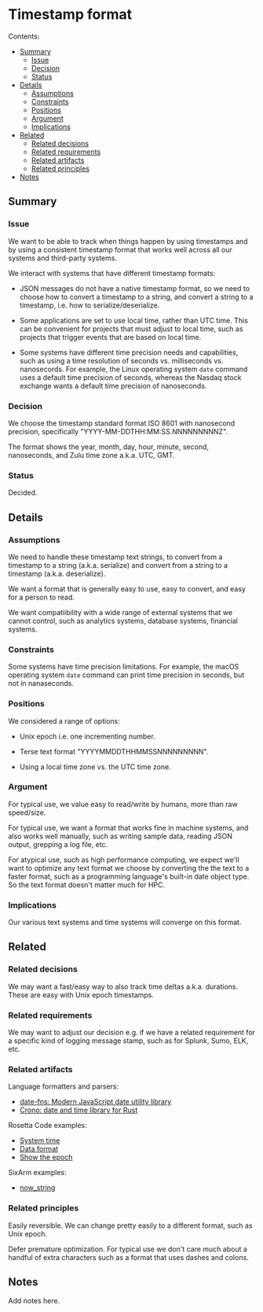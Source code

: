 # Timestamp format

Contents:

* [Summary](#summary)
  * [Issue](#issue)
  * [Decision](#decision)
  * [Status](#status)
* [Details](#details)
  * [Assumptions](#assumptions)
  * [Constraints](#constraints)
  * [Positions](#positions)
  * [Argument](#argument)
  * [Implications](#implications)
* [Related](#related)
  * [Related decisions](#related-decisions)
  * [Related requirements](#related-requirements)
  * [Related artifacts](#related-artifacts)
  * [Related principles](#related-principles)
* [Notes](#notes)


## Summary


### Issue

We want to be able to track when things happen by using timestamps and by using a consistent timestamp format that works well across all our systems and third-party systems.

We interact with systems that have different timestamp formats:

* JSON messages do not have a native timestamp format, so we need to choose how to convert a timestamp to a string, and convert a string to a timestamp, i.e. how to serialize/deserialize.

* Some applications are set to use local time, rather than UTC time. This can be convenient for projects that must adjust to local time, such as projects that trigger events that are based on local time.

* Some systems have different time precision needs and capabilities, such as using a time resolution of seconds vs. milliseconds vs. nanosecords. For example, the Linux operating system `date` command uses a default time precision of seconds, whereas the Nasdaq stock exchange wants a default time precision of nanoseconds.


### Decision

We choose the timestamp standard format ISO 8601 with nanosecond precision, specifically "YYYY-MM-DDTHH:MM:SS.NNNNNNNNNZ".

The format shows the year, month, day, hour, minute, second, nanoseconds, and Zulu time zone a.k.a. UTC, GMT.


### Status

Decided.


## Details


### Assumptions

We need to handle these timestamp text strings, to convert from a timestamp to a string (a.k.a. serialize) and convert from a string to a timestamp (a.k.a. deserialize).

We want a format that is generally easy to use, easy to convert, and easy for a person to read.

We want compatiibility with a wide range of external systems that we cannot control, such as analytics systems, database systems, financial systems.


### Constraints

Some systems have time precision limitations. For example, the macOS operating system `date` command can print time precision in seconds, but not in nanaseconds.


### Positions

We considered a range of options:

* Unix epoch i.e. one incrementing number.

* Terse text format "YYYYMMDDTHHMMSSNNNNNNNNN".

* Using a local time zone vs. the UTC time zone.


### Argument

For typical use, we value easy to read/write by humans, more than raw speed/size.

For typical use, we want a format that works fine in machine systems, and also works well manually, such as writing sample data, reading JSON output, grepping a log file, etc.

For atypical use, such as high performance computing, we expect we'll want to optimize any text format we choose by converting the the text to a faster format, such as a programming language's built-in date object type. So the text format doesn't matter much for HPC.


### Implications

Our various text systems and time systems will converge on this format.


## Related


### Related decisions

We may want a fast/easy way to also track time deltas a.k.a. durations. These are easy with Unix epoch timestamps.


### Related requirements

We may want to adjust our decision e.g. if we have a related requirement for a specific kind of logging message stamp, such as for Splunk, Sumo, ELK, etc.


### Related artifacts

Language formatters and parsers:

  * [date-fns: Modern JavaScript date utility library](https://date-fns.org/)
  * [Crono: date and time library for Rust](https://github.com/chronotope/chron)
  
Rosetta Code examples:

  * [System time](https://www.rosettacode.org/wiki/System_time)
  * [Data format](https://www.rosettacode.org/wiki/Date_format)
  * [Show the epoch](https://www.rosettacode.org/wiki/Show_the_epoch)

SixArm examples:

  * [now_string](https://github.com/SixArm/rosetta_code/tree/master/tasks/now_string)


### Related principles

Easily reversible. We can change pretty easily to a different format, such as Unix epoch.

Defer premature optimization. For typical use we don't care much about a handful of extra characters such as a format that uses dashes and colons.


## Notes

Add notes here.
